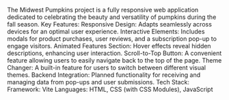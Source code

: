 The Midwest Pumpkins project is a fully responsive web application dedicated to celebrating the beauty and versatility of pumpkins during the fall season.                                                                                                                                                                                                                                                      Key Features:
Responsive Design: Adapts seamlessly across devices for an optimal user experience.
Interactive Elements: Includes modals for product purchases, user reviews, and a subscription pop-up to engage visitors.
Animated Features Section: Hover effects reveal hidden descriptions, enhancing user interaction.
Scroll-to-Top Button: A convenient feature allowing users to easily navigate back to the top of the page.
Theme Changer: A built-in feature for users to switch between different visual themes.
Backend Integration: Planned functionality for receiving and managing data from pop-ups and user submissions.
Tech Stack:
Framework: Vite
Languages: HTML, CSS (with CSS Modules), JavaScript
